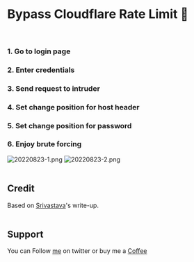 # Bypass Cloudflare Rate Limit 💎
&nbsp;

### 1. Go to login page
### 2. Enter credentials
### 3. Send request to intruder
### 4. Set change position for host header
### 5. Set change position for password
### 6. Enjoy brute forcing
![20220823-1.png](../images/20220823-1.png)
![20220823-2.png](../images/20220823-2.png)
</br>&nbsp;

## Credit
Based on [Srivastava](https://codewithvamp.medium.com/bypassing-cloudflare-waf-with-host-address-manipulation-dd3508cce2f8)'s write-up.
</br>&nbsp;

## Support
You can Follow [me](https://twitter.com/iamfuche) on twitter or buy me a [Coffee](https://buymeacoffee.com/iamfuche)
